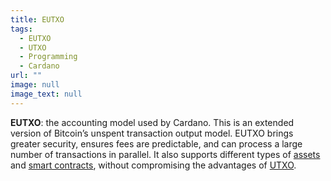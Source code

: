 ```yaml
---
title: EUTXO
tags:
  - EUTXO
  - UTXO
  - Programming
  - Cardano
url: ""
image: null
image_text: null
---
```


**EUTXO**: the accounting model used by Cardano. This is an extended version of Bitcoin’s unspent transaction output model. EUTXO brings greater security, ensures fees are predictable, and can process a large number of transactions in parallel. ​​It also supports different types of [assets](https://www.essentialcardano.io/glossary/asset) and [smart contracts](https://www.essentialcardano.io/glossary/smart-contracts), without compromising the advantages of [UTXO](https://www.essentialcardano.io/glossary/utxo).
